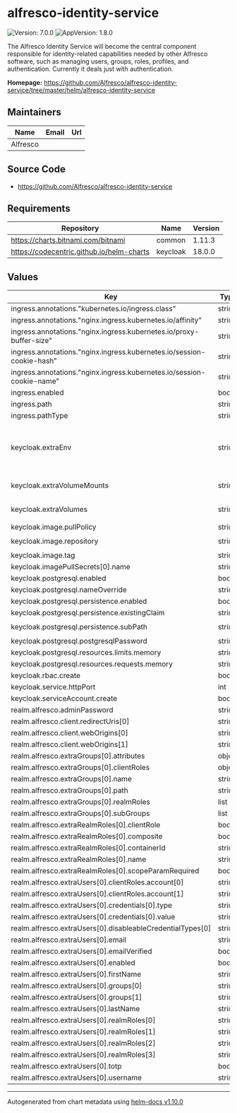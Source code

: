 # alfresco-identity-service

![Version: 7.0.0](https://img.shields.io/badge/Version-7.0.0-informational?style=flat-square) ![AppVersion: 1.8.0](https://img.shields.io/badge/AppVersion-1.8.0-informational?style=flat-square)

The Alfresco Identity Service will become the central component responsible for identity-related capabilities needed by other Alfresco software, such as managing users, groups, roles, profiles, and authentication. Currently it deals just with authentication.

**Homepage:** <https://github.com/Alfresco/alfresco-identity-service/tree/master/helm/alfresco-identity-service>

## Maintainers

| Name | Email | Url |
| ---- | ------ | --- |
| Alfresco |  |  |

## Source Code

* <https://github.com/Alfresco/alfresco-identity-service>

## Requirements

| Repository | Name | Version |
|------------|------|---------|
| https://charts.bitnami.com/bitnami | common | 1.11.3 |
| https://codecentric.github.io/helm-charts | keycloak | 18.0.0 |

## Values

| Key | Type | Default | Description |
|-----|------|---------|-------------|
| ingress.annotations."kubernetes.io/ingress.class" | string | `"nginx"` |  |
| ingress.annotations."nginx.ingress.kubernetes.io/affinity" | string | `"cookie"` |  |
| ingress.annotations."nginx.ingress.kubernetes.io/proxy-buffer-size" | string | `"16k"` |  |
| ingress.annotations."nginx.ingress.kubernetes.io/session-cookie-hash" | string | `"sha1"` |  |
| ingress.annotations."nginx.ingress.kubernetes.io/session-cookie-name" | string | `"identity_affinity_route"` |  |
| ingress.enabled | bool | `true` |  |
| ingress.path | string | `"/auth"` |  |
| ingress.pathType | string | `"Prefix"` |  |
| keycloak.extraEnv | string | `"- name: KEYCLOAK_USER\n  value: admin\n- name: KEYCLOAK_PASSWORD\n  value: admin\n- name: KEYCLOAK_IMPORT\n  value: /realm/alfresco-realm.json\n"` |  |
| keycloak.extraVolumeMounts | string | `"- name: realm-secret\n  mountPath: \"/realm/\"\n  readOnly: true\n"` |  |
| keycloak.extraVolumes | string | `"- name: realm-secret\n  secret:\n    secretName: realm-secret\n"` |  |
| keycloak.image.pullPolicy | string | `"Always"` |  |
| keycloak.image.repository | string | `"quay.io/alfresco/alfresco-identity-service"` |  |
| keycloak.image.tag | string | `"1.8.0"` |  |
| keycloak.imagePullSecrets[0].name | string | `"quay-registry-secret"` |  |
| keycloak.postgresql.enabled | bool | `true` |  |
| keycloak.postgresql.nameOverride | string | `"postgresql-id"` |  |
| keycloak.postgresql.persistence.enabled | bool | `true` |  |
| keycloak.postgresql.persistence.existingClaim | string | `""` |  |
| keycloak.postgresql.persistence.subPath | string | `"alfresco-identity-service/database-data"` |  |
| keycloak.postgresql.postgresqlPassword | string | `"keycloak"` |  |
| keycloak.postgresql.resources.limits.memory | string | `"500Mi"` |  |
| keycloak.postgresql.resources.requests.memory | string | `"250Mi"` |  |
| keycloak.rbac.create | bool | `false` |  |
| keycloak.service.httpPort | int | `80` |  |
| keycloak.serviceAccount.create | bool | `true` |  |
| realm.alfresco.adminPassword | string | `"admin"` |  |
| realm.alfresco.client.redirectUris[0] | string | `"*"` |  |
| realm.alfresco.client.webOrigins[0] | string | `"http://localhost*"` |  |
| realm.alfresco.client.webOrigins[1] | string | `"https://localhost*"` |  |
| realm.alfresco.extraGroups[0].attributes | object | `{}` |  |
| realm.alfresco.extraGroups[0].clientRoles | object | `{}` |  |
| realm.alfresco.extraGroups[0].name | string | `"testgroup"` |  |
| realm.alfresco.extraGroups[0].path | string | `"/testgroup"` |  |
| realm.alfresco.extraGroups[0].realmRoles | list | `[]` |  |
| realm.alfresco.extraGroups[0].subGroups | list | `[]` |  |
| realm.alfresco.extraRealmRoles[0].clientRole | bool | `false` |  |
| realm.alfresco.extraRealmRoles[0].composite | bool | `false` |  |
| realm.alfresco.extraRealmRoles[0].containerId | string | `"alfresco"` |  |
| realm.alfresco.extraRealmRoles[0].name | string | `"test_role"` |  |
| realm.alfresco.extraRealmRoles[0].scopeParamRequired | bool | `true` |  |
| realm.alfresco.extraUsers[0].clientRoles.account[0] | string | `"manage-account"` |  |
| realm.alfresco.extraUsers[0].clientRoles.account[1] | string | `"view-profile"` |  |
| realm.alfresco.extraUsers[0].credentials[0].type | string | `"password"` |  |
| realm.alfresco.extraUsers[0].credentials[0].value | string | `"password"` |  |
| realm.alfresco.extraUsers[0].disableableCredentialTypes[0] | string | `"password"` |  |
| realm.alfresco.extraUsers[0].email | string | `"test@test.com"` |  |
| realm.alfresco.extraUsers[0].emailVerified | bool | `false` |  |
| realm.alfresco.extraUsers[0].enabled | bool | `true` |  |
| realm.alfresco.extraUsers[0].firstName | string | `"test"` |  |
| realm.alfresco.extraUsers[0].groups[0] | string | `"/admin"` |  |
| realm.alfresco.extraUsers[0].groups[1] | string | `"/testgroup"` |  |
| realm.alfresco.extraUsers[0].lastName | string | `"test"` |  |
| realm.alfresco.extraUsers[0].realmRoles[0] | string | `"uma_authorization"` |  |
| realm.alfresco.extraUsers[0].realmRoles[1] | string | `"user"` |  |
| realm.alfresco.extraUsers[0].realmRoles[2] | string | `"offline_access"` |  |
| realm.alfresco.extraUsers[0].realmRoles[3] | string | `"test_role"` |  |
| realm.alfresco.extraUsers[0].totp | bool | `false` |  |
| realm.alfresco.extraUsers[0].username | string | `"testuser"` |  |

----------------------------------------------
Autogenerated from chart metadata using [helm-docs v1.10.0](https://github.com/norwoodj/helm-docs/releases/v1.10.0)
